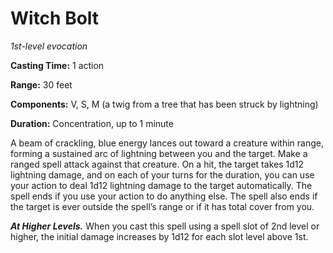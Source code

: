 <title>Witch Bolt</title>

# Witch Bolt

_1st-level evocation_

**Casting Time:** 1 action

**Range:** 30 feet

**Components:** V, S, M (a twig from a tree
that has been struck by lightning)

**Duration:** Concentration, up to 1 minute

A beam of crackling, blue energy lances out
toward a creature within range, forming a
sustained arc of lightning between you and
the target. Make a ranged spell attack
against that creature. On a hit, the target
takes 1d12 lightning damage, and on each of
your turns for the duration, you can use your
action to deal 1d12 lightning damage to the
target automatically. The spell ends if you
use your action to do anything else. The
spell also ends if the target is ever outside
the spell’s range or if it has total cover
from
you.

_**At Higher Levels.**_ When you cast this
spell using a spell slot of 2nd level or
higher, the initial damage increases by 1d12
for each slot level above 1st.



